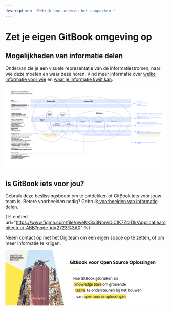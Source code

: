 ```yaml
---
description: 'Bekijk hoe anderen het aanpakken:'
---
```


# Zet je eigen GitBook omgeving op

## Mogelijkheden van informatie delen

Onderaan zie je een visuele representatie van de informatiestromen, naar wie deze moeten en waar deze horen. Vind meer informatie over [welke informatie voor wie](../waarom-en-voor-wie/voorbeelden-van-informatie-delen.md) en [waar je informatie kwijt kan](../waarom-en-voor-wie/voorbeelden-van-informatie-delen.md).

![Informatiestromen](../../.gitbook/assets/knowledge-base-informatiestromen.png)

## Is GitBook iets voor jou?

Gebruik deze beslissingsboom om te ontdekken of GitBook iets voor jouw team is. Betere voorbeelden nodig? Gebruik[ voorbeelden van informatie delen](../waarom-en-voor-wie/voorbeelden-van-informatie-delen.md).

{% embed url="https://www.figma.com/file/qweKK3x3NmwDiCtK7ZcrDk/Applicatiearchitectuur-ABB?node-id=2723%3A0" %}

Neem contact op met het Digiteam om een eigen space op te zetten, of om meer informatie te krijgen.

![](../../.gitbook/assets/screenshot-2021-06-17-at-17.00.02.png)



